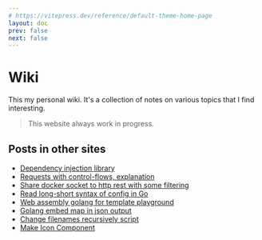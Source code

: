 ```yaml
---
# https://vitepress.dev/reference/default-theme-home-page
layout: doc
prev: false
next: false
---
```


# Wiki

This my personal wiki. It's a collection of notes on various topics that I find interesting.

> This website always work in progress.

## Posts in other sites

- [Dependency injection library](https://medium.com/@rytsh/go-dependency-injection-with-call-16336b623328)
- [Requests with control-flows, explanation](https://dev.to/rytsh/chore-control-flow-requests-5b0c)
- [Share docker socket to http rest with some filtering](https://dev.to/rytsh/share-docker-socket-to-http-rest-with-some-filtering-38m5)
- [Read long-short syntax of config in Go](https://dev.to/rytsh/read-long-short-syntax-of-config-in-go-5gdp)
- [Web assembly golang for template playground](https://dev.to/rytsh/go-template-playground-3gmm)
- [Golang embed map in json output](https://dev.to/rytsh/embed-map-in-json-output-5dnj)
- [Change filenames recursively script](https://dev.to/rytsh/change-filenames-4d9f)
- [Make Icon Component](https://dev.to/rytsh/make-icon-component-14nk)
